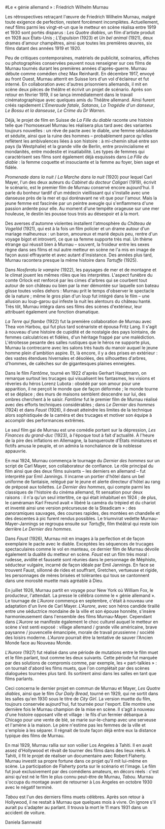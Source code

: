 #Le «&nbsp;génie allemand&nbsp;»&nbsp;: Friedrich Wilhelm Murnau

Les rétrospectives retraçant l'œuvre de Friedrich Wilhelm Murnau, malgré toute exigence de perfection, restent forcément incomplètes. Actuellement, neuf films parmi les vingt-et-un que le metteur en scène réalisa entre 1919 et 1930 sont portés disparus&nbsp;: *Les Quatre diables*, un film d'artiste produit en 1928 aux États-Unis&nbsp;; *L'Expulsion* (1923) et *Un bel animal* (1921), deux drames d'amour champêtres, ainsi que toutes les premières œuvres, six films datant des années 1919 et 1920.

Peu de critiques contemporaines, matériels de publicité, scénarios, affiches ou photographies conservées peuvent nous renseigner sur ces films de Murnau tournés durant les premières années d'après-guerre. Murnau débute comme comédien chez Max Reinhardt. En décembre 1917, envoyé au front Ouest, Murnau atterrit en Suisse lors d'un vol d'éclaireur et fut interné. En collaboration avec d'autres prisonniers allemands, il mit en scène deux pièces de théâtre et écrivit un projet de scénario. Après son retour en février 1919, il se lança immédiatement dans le travail cinématographique avec quelques amis du Théâtre allemand. Ainsi furent créés rapidement *L'Émeraude fatale*, *Satanas*, *La Tragédie d'un danseur*, *Le Bossu et la danseuse*, *Le Crime du Dr Warren*.

Déjà, le projet de film en Suisse de *La Fille du diable* raconte une histoire telle que l'homosexuel Murnau les réalisera plus tard avec des variantes toujours nouvelles&nbsp;: un rêve de pacte avec le diable, une femme séduisante et séduite, ainsi que la ruine des hommes –&nbsp;probablement parce qu'elles reflètent les ambivalences liées à son histoire&nbsp;: à mi-chemin situé entre son pays (la Westphalie) et la grande ville de Berlin, entre provincialisme et mondanités, entre modestie et insatiabilité. Les types de femmes qui caractérisent ses films sont également déjà esquissés dans *La Fille du diable*&nbsp;: la femme coquette et insouciante et la femme au foyer, bien sage et fidèle.

*Promenade dans la nuit* / *La Marche dans la nuit* (1920) pour lequel Carl Mayer, l'un des deux auteurs du *Cabinet du docteur Caligari* (1919), écrivit le scénario, est le premier film de Murnau conservé encore aujourd'hui. Il parle du bonheur tardif d'un médecin vieillissant qui s'installe avec une danseuse près de la mer et qui dorénavant ne vit que pour l'amour. Mais la jeune femme est fascinée par un peintre aveugle qui s'enflammera d'une passion ardente pour elle. Au moment d'une tempête orageuse sur une mer houleuse, le destin les pousse tous trois au désespoir et à la mort.

Des averses d'automne violentes installent l'atmosphère du *Château de Vogelöd* (1921), qui est à la fois un film policier et un drame autour d'un mariage malheureux&nbsp;: un baron, amoureux et marié depuis peu, rentre d'un voyage bigot et introverti, ce que sa femme supporte très mal. Un thème étrange qui réussit bien à Murnau –&nbsp;souvent, la froideur entre les sexes règne dans ses films et nul autre metteur en scène ne l'a mis en image de façon aussi effrayante et avec autant d'insistance. Des années plus tard, Murnau racontera presque la même histoire dans *Tartuffe* (1925).

Dans *Nosferatu le vampire* (1922), les paysages de mer et de montagne et le climat jouent les mêmes rôles que les interprètes. L'aspect funèbre du comte Orlock est renforcé par les cimes d'arbres qui se courbent tout autour de son château ou bien par la mer démontée sur laquelle son bateau glisse toutes voiles dehors&nbsp;: Murnau prit le temps d'observer le spectacle de la nature&nbsp;; même le gros plan d'un loup fut intégré dans le film –&nbsp;une allusion au loup-garou qui infeste la nuit les alentours du château hanté. Très tôt, Murnau intégra dans ses films des scènes d'extérieur, leur attribuant également une fonction dramatique.

*La Terre qui flambe* (1922) fut la première collaboration de Murnau avec Thea von Harbou, qui fut plus tard scénariste et épousa Fritz Lang. Il s'agit à nouveau d'une histoire de cupidité et de nostalgie des pays lointains, de femmes calculatrices et fidèles, d'un héritage frappé par une malédiction. L'étroitesse pesante des salles rustiques que le héros ne supporte plus, Murnau la contrecarre avec les salons très hauts du manoir auquel le jeune homme plein d'ambition aspire. Et, là encore, il y a des prises en extérieur&nbsp;: des vastes étendues hivernales et désolées, des silhouettes d'arbres, d'hommes, de calèches sur de gigantesques plaines enneigées.

Dans le film *Fantôme*, tourné en 1922 d'après Gerhart Hauptmann, on remarque surtout les trucages qui visualisent les fantasmes, les visions et rêveries du héros Lorenz Lubota&nbsp;: obsédé par son amour pour une apparition, il ne perçoit le monde que de façon déformée&nbsp;; le monde tourne et se déplace&nbsp;; des murs de maisons semblent descendre sur lui, des ombres cherchent à le saisir. *Fantôme* fut le premier film de Murnau réalisé avec des efforts techniques considérables&nbsp;; dans *Le Dernier des hommes* (1924) et dans *Faust* (1926), il devait atteindre les limites de la technique alors sophistiquée de la caméra et des trucages et motiver son équipe à accomplir des performances extrêmes.

Le seul film gai de Murnau est une comédie portant sur la dépression, *Les Finances du grand-duc* (1923), à l'époque tout à fait d'actualité. À l'heure de la pire des inflations en Allemagne, la banqueroute d'États miniatures et fictifs amusa le peuple, et on admira la nonchalance de la noblesse appauvrie.

En mai 1924, Murnau commença le tournage du *Dernier des hommes* sur un script de Carl Mayer, son collaborateur de confiance. Le rôle principal du film ainsi que des deux films suivants –&nbsp;les derniers en allemand&nbsp;– fut interprété par Emil Jannings. Il incarne un portier d'hôtel dans un bel uniforme de fantaisie, relégué par le jeune et alerte directeur d'hôtel au rang de préposé aux toilettes. *Le Dernier des hommes*, qui compte parmi les classiques de l'histoire du cinéma allemand, fit sensation pour deux raisons&nbsp;: il n'a qu'un seul intertitre, ce qui était inhabituel en 1924&nbsp;; de plus, le caméraman Karl Freund avait «&nbsp;libéré la caméra du trépied et du chariot et inventé ainsi une version précurseuse de la Steadicam&nbsp;»&nbsp;: des panoramiques sauvages, des courses rapides, des montées en chandelle et des descentes à pic furent rendus possibles. Le triumvirat vedette Murnau-Mayer-Jannings se regroupa ensuite sur *Tartuffe*, film théâtral qui reste loin derrière *Le Dernier des hommes*.

Dans *Faust* (1926), Murnau mit en images à la perfection et de façon exemplaire le pacte avec le diable. Exceptées les séquences de trucages spectaculaires comme le vol en manteau, ce dernier film de Murnau dévoile également la dualité du metteur en scène. *Faust* est un film très moral&nbsp;: rudesse, avidité et fausseté sont réunies dans le personnage de Méphisto, séducteur vulgaire, incarné de façon idéale par Emil Jannings. En face se trouvent Faust, sillonné de rides et souffrant, Gretchen, vertueuse et rigide, les personnages de mères brisées et tolérantes qui tous se cantonnent dans une morosité muette mais agréable à Dieu.

En juillet 1926, Murnau partit en voyage pour New York où William Fox, le producteur, l'attendait. La presse le célébra comme le «&nbsp;génie allemand&nbsp;». Le tournage de *L'Aurore* commença en septembre, c'était à nouveau une adaptation d'un livre de Carl Mayer. *L'Aurore*, avec son héros candide tiraillé entre une séductrice mondaine de la ville et son épouse honnête, s'insère harmonieusement dans l'ensemble des films Murnau-Mayer. Cependant dans *L'Aurore* se manifeste également le choc culturel auquel le metteur en scène s'est senti exposé&nbsp;: village allemand / grande ville américaine, brave paysanne / jouvencelle émancipée, morale de travail prussienne / société des loisirs moderne. *L'Aurore* pourrait être la tentative de sauver l'Ancien Monde face au Nouveau Monde.

*L'Aurore* (1927) fut réalisé dans une période de mutations entre le film muet et le film parlant, tout comme les deux suivants. Cette période fut marquée par des solutions de compromis comme, par exemple, les «&nbsp;part-talkies&nbsp;»&nbsp;: on tournait d'abord les films muets, que l'on complétait par des scènes dialoguées tournées plus tard. Ils sortirent ainsi dans les salles en tant que films parlants.

Ceci concerna le dernier projet en commun de Murnau et Mayer, *Les Quatre diables*, ainsi que le film *Our Daily Bread*, tourné en 1929, qui ne sortit dans les salles qu'en 1930 sous le titre de *City Girl*. La version muette du film, toujours conservée aujourd'hui, fut tournée pour l'export. Elle montre une dernière fois le Murnau champion de la mise en scène. Il s'agit à nouveau d'une histoire opposant ville et village&nbsp;: le fils d'un fermier débarque à Chicago pour une vente de blé, se marie sur-le-champ avec une serveuse et l'amène à la maison. Le père n'estime pas les femmes de la ville et s'emploie à les séparer. Il régnait de toute façon déjà entre eux la distance typique des films de Murnau.

En mai 1929, Murnau rallia sur son voilier Los Angeles à Tahiti. Il en avait assez d'Hollywood et rêvait de tourner des films dans des lieux réels. À Tahiti, il fit le projet de réaliser un documentaire avec Robert Flaherty. Murnau investit sa propre fortune dans ce projet qu'il mit lui-même en scène. La participation de Flaherty porta sur le scénario et l'image. Le film fut joué exclusivement par des comédiens amateurs, en décors réels&nbsp;: c'est ainsi qu'est né le film le plus connu peut-être de Murnau, *Tabou*. Murnau s'occupa du montage avant de retourner à Los Angeles en octobre 1930 avec le négatif terminé.

*Tabou* est l'un des derniers films muets célèbres. Après son retour à Hollywood, il ne restait à Murnau que quelques mois à vivre. On ignore s'il aurait pu s'adapter au parlant. Il trouva la mort le 11 mars 1931 dans un accident de voiture.

Daniela Sannwald